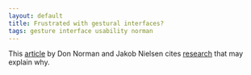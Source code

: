 ```yaml
---
layout: default
title: Frustrated with gestural interfaces?
tags: gesture interface usability norman
---
```


This [article](http://www.jnd.org/dn.mss/gestural_interfaces_a_step_backwards_in_usability_6.html) by Don Norman and Jakob Nielsen cites [research](http://www.nngroup.com/reports/mobile/ipad/) that may explain why.
